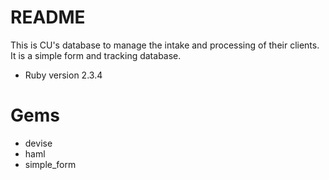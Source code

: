# README

This is CU's database to manage the intake and processing of their clients. It is a simple form and tracking database.

* Ruby version 2.3.4

# Gems
* devise 
* haml
* simple_form
